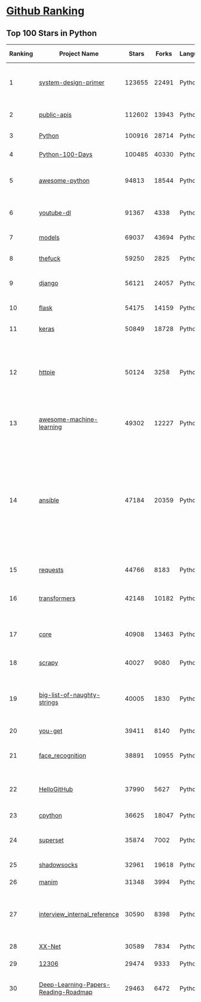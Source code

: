 [Github Ranking](../README.md)
==========

## Top 100 Stars in Python

| Ranking | Project Name | Stars | Forks | Language | Open Issues | Description | Last Commit |
| ------- | ------------ | ----- | ----- | -------- | ----------- | ----------- | ----------- |
| 1 | [system-design-primer](https://github.com/donnemartin/system-design-primer) | 123655 | 22491 | Python | 180 | Learn how to design large-scale systems. Prep for the system design interview.  Includes Anki flashcards. | 2021-02-27T21:22:45Z |
| 2 | [public-apis](https://github.com/public-apis/public-apis) | 112602 | 13943 | Python | 265 | A collective list of free APIs for use in software and web development. | 2021-03-11T13:55:05Z |
| 3 | [Python](https://github.com/TheAlgorithms/Python) | 100916 | 28714 | Python | 52 | All Algorithms implemented in Python | 2021-03-11T19:50:19Z |
| 4 | [Python-100-Days](https://github.com/jackfrued/Python-100-Days) | 100485 | 40330 | Python | 544 | Python - 100天从新手到大师 | 2021-03-07T16:25:29Z |
| 5 | [awesome-python](https://github.com/vinta/awesome-python) | 94813 | 18544 | Python | 139 | A curated list of awesome Python frameworks, libraries, software and resources | 2021-03-11T19:32:58Z |
| 6 | [youtube-dl](https://github.com/ytdl-org/youtube-dl) | 91367 | 4338 | Python | 3967 | Command-line program to download videos from YouTube.com and other video sites | 2021-03-11T15:47:01Z |
| 7 | [models](https://github.com/tensorflow/models) | 69037 | 43694 | Python | 1114 | Models and examples built with TensorFlow | 2021-03-11T23:55:19Z |
| 8 | [thefuck](https://github.com/nvbn/thefuck) | 59250 | 2825 | Python | 254 | Magnificent app which corrects your previous console command. | 2021-03-11T17:05:44Z |
| 9 | [django](https://github.com/django/django) | 56121 | 24057 | Python | 160 | The Web framework for perfectionists with deadlines. | 2021-03-11T23:01:29Z |
| 10 | [flask](https://github.com/pallets/flask) | 54175 | 14159 | Python | 21 | The Python micro framework for building web applications. | 2021-03-11T11:19:43Z |
| 11 | [keras](https://github.com/keras-team/keras) | 50849 | 18728 | Python | 3226 | Deep Learning for humans | 2021-03-12T00:13:54Z |
| 12 | [httpie](https://github.com/httpie/httpie) | 50124 | 3258 | Python | 141 | As easy as /aitch-tee-tee-pie/ 🥧 Modern, user-friendly command-line HTTP client for the API era. JSON support, colors, sessions, downloads, plugins & more. https://twitter.com/httpie | 2021-02-27T16:54:56Z |
| 13 | [awesome-machine-learning](https://github.com/josephmisiti/awesome-machine-learning) | 49302 | 12227 | Python | 4 | A curated list of awesome Machine Learning frameworks, libraries and software. | 2021-03-10T09:15:34Z |
| 14 | [ansible](https://github.com/ansible/ansible) | 47184 | 20359 | Python | 1862 | Ansible is a radically simple IT automation platform that makes your applications and systems easier to deploy and maintain. Automate everything from code deployment to network configuration to cloud management, in a language that approaches plain English, using SSH, with no agents to install on remote systems. https://docs.ansible.com. | 2021-03-11T23:32:03Z |
| 15 | [requests](https://github.com/psf/requests) | 44766 | 8183 | Python | 314 | A simple, yet elegant HTTP library. | 2021-03-08T09:35:41Z |
| 16 | [transformers](https://github.com/huggingface/transformers) | 42148 | 10182 | Python | 554 | 🤗Transformers: State-of-the-art Natural Language Processing for Pytorch and TensorFlow 2.0. | 2021-03-12T00:51:06Z |
| 17 | [core](https://github.com/home-assistant/core) | 40908 | 13463 | Python | 1647 | :house_with_garden: Open source home automation that puts local control and privacy first | 2021-03-12T03:00:53Z |
| 18 | [scrapy](https://github.com/scrapy/scrapy) | 40027 | 9080 | Python | 790 | Scrapy, a fast high-level web crawling & scraping framework for Python. | 2021-03-11T23:18:56Z |
| 19 | [big-list-of-naughty-strings](https://github.com/minimaxir/big-list-of-naughty-strings) | 40005 | 1830 | Python | 74 | The Big List of Naughty Strings is a list of strings which have a high probability of causing issues when used as user-input data. | 2021-02-22T01:19:23Z |
| 20 | [you-get](https://github.com/soimort/you-get) | 39411 | 8140 | Python | 351 | :arrow_double_down: Dumb downloader that scrapes the web | 2021-03-11T02:26:50Z |
| 21 | [face_recognition](https://github.com/ageitgey/face_recognition) | 38891 | 10955 | Python | 589 | The world's simplest facial recognition api for Python and the command line | 2021-02-14T15:50:55Z |
| 22 | [HelloGitHub](https://github.com/521xueweihan/HelloGitHub) | 37990 | 5627 | Python | 16 | :octocat: Find pearls on open-source seashore 分享 GitHub 上有趣、入门级的开源项目 | 2021-03-11T14:43:59Z |
| 23 | [cpython](https://github.com/python/cpython) | 36625 | 18047 | Python | 1474 | The Python programming language | 2021-03-12T01:56:35Z |
| 24 | [superset](https://github.com/apache/superset) | 35874 | 7002 | Python | 811 | Apache Superset is a Data Visualization and Data Exploration Platform | 2021-03-12T02:50:28Z |
| 25 | [shadowsocks](https://github.com/shadowsocks/shadowsocks) | 32961 | 19618 | Python | 447 | None | 2021-02-28T20:39:55Z |
| 26 | [manim](https://github.com/3b1b/manim) | 31348 | 3994 | Python | 318 | Animation engine for explanatory math videos | 2021-03-08T13:56:01Z |
| 27 | [interview_internal_reference](https://github.com/0voice/interview_internal_reference) | 30590 | 8398 | Python | 23 | 2021年最新总结，阿里，腾讯，百度，美团，头条等技术面试题目，以及答案，专家出题人分析汇总。 | 2021-03-03T08:23:36Z |
| 28 | [XX-Net](https://github.com/XX-net/XX-Net) | 30589 | 7834 | Python | 7690 | A proxy tool to bypass GFW. | 2021-01-20T11:06:31Z |
| 29 | [12306](https://github.com/testerSunshine/12306) | 29474 | 9333 | Python | 258 | 12306智能刷票，订票 | 2021-01-11T03:52:27Z |
| 30 | [Deep-Learning-Papers-Reading-Roadmap](https://github.com/floodsung/Deep-Learning-Papers-Reading-Roadmap) | 29463 | 6472 | Python | 83 | Deep Learning papers reading roadmap for anyone who are eager to learn this amazing tech! | 2021-02-01T15:08:16Z |
| 31 | [funNLP](https://github.com/fighting41love/funNLP) | 29210 | 8635 | Python | 13 | 中英文敏感词、语言检测、中外手机/电话归属地/运营商查询、名字推断性别、手机号抽取、身份证抽取、邮箱抽取、中日文人名库、中文缩写库、拆字词典、词汇情感值、停用词、反动词表、暴恐词表、繁简体转换、英文模拟中文发音、汪峰歌词生成器、职业名称词库、同义词库、反义词库、否定词库、汽车品牌词库、汽车零件词库、连续英文切割、各种中文词向量、公司名字大全、古诗词库、IT词库、财经词库、成语词库、地名词库、历史名人词库、诗词词库、医学词库、饮食词库、法律词库、汽车词库、动物词库、中文聊天语料、中文谣言数据、百度中文问答数据集、句子相似度匹配算法集合、bert资源、文本生成&摘要相关工具、cocoNLP信息抽取工具、国内电话号码正则匹配、清华大学XLORE:中英文跨语言百科知识图谱、清华大学人工智能技术系列报告、自然语言生成、NLU太难了系列、自动对联数据及机器人、用户名黑名单列表、罪名法务名词及分类模型、微信公众号语料、cs224n深度学习自然语言处理课程、中文手写汉字识别、中文自然语言处理 语料/数据集、变量命名神器、分词语料库+代码、任务型对话英文数据集、ASR 语音数据集 + 基于深度学习的中文语音识别系统、笑声检测器、Microsoft多语言数字/单位/如日期时间识别包、中华新华字典数据库及api(包括常用歇后语、成语、词语和汉字)、文档图谱自动生成、SpaCy 中文模型、Common Voice语音识别数据集新版、神经网络关系抽取、基于bert的命名实体识别、关键词(Keyphrase)抽取包pke、基于医疗领域知识图谱的问答系统、基于依存句法与语义角色标注的事件三元组抽取、依存句法分析4万句高质量标注数据、cnocr：用来做中文OCR的Python3包、中文人物关系知识图谱项目、中文nlp竞赛项目及代码汇总、中文字符数据、speech-aligner: 从“人声语音”及其“语言文本”产生音素级别时间对齐标注的工具、AmpliGraph: 知识图谱表示学习(Python)库：知识图谱概念链接预测、Scattertext 文本可视化(python)、语言/知识表示工具：BERT & ERNIE、中文对比英文自然语言处理NLP的区别综述、Synonyms中文近义词工具包、HarvestText领域自适应文本挖掘工具（新词发现-情感分析-实体链接等）、word2word：(Python)方便易用的多语言词-词对集：62种语言/3,564个多语言对、语音识别语料生成工具：从具有音频/字幕的在线视频创建自动语音识别(ASR)语料库、构建医疗实体识别的模型（包含词典和语料标注）、单文档非监督的关键词抽取、Kashgari中使用gpt-2语言模型、开源的金融投资数据提取工具、文本自动摘要库TextTeaser: 仅支持英文、人民日报语料处理工具集、一些关于自然语言的基本模型、基于14W歌曲知识库的问答尝试--功能包括歌词接龙and已知歌词找歌曲以及歌曲歌手歌词三角关系的问答、基于Siamese bilstm模型的相似句子判定模型并提供训练数据集和测试数据集、用Transformer编解码模型实现的根据Hacker News文章标题自动生成评论、用BERT进行序列标记和文本分类的模板代码、LitBank：NLP数据集——支持自然语言处理和计算人文学科任务的100部带标记英文小说语料、百度开源的基准信息抽取系统、虚假新闻数据集、Facebook: LAMA语言模型分析，提供Transformer-XL/BERT/ELMo/GPT预训练语言模型的统一访问接口、CommonsenseQA：面向常识的英文QA挑战、中文知识图谱资料、数据及工具、各大公司内部里大牛分享的技术文档 PDF 或者 PPT、自然语言生成SQL语句（英文）、中文NLP数据增强（EDA）工具、英文NLP数据增强工具 、基于医药知识图谱的智能问答系统、京东商品知识图谱、基于mongodb存储的军事领域知识图谱问答项目、基于远监督的中文关系抽取、语音情感分析、中文ULMFiT-情感分析-文本分类-语料及模型、一个拍照做题程序、世界各国大规模人名库、一个利用有趣中文语料库 qingyun 训练出来的中文聊天机器人、中文聊天机器人seqGAN、省市区镇行政区划数据带拼音标注、教育行业新闻语料库包含自动文摘功能、开放了对话机器人-知识图谱-语义理解-自然语言处理工具及数据、中文知识图谱：基于百度百科中文页面-抽取三元组信息-构建中文知识图谱、masr: 中文语音识别-提供预训练模型-高识别率、Python音频数据增广库、中文全词覆盖BERT及两份阅读理解数据、ConvLab：开源多域端到端对话系统平台、中文自然语言处理数据集、基于最新版本rasa搭建的对话系统、基于TensorFlow和BERT的管道式实体及关系抽取、一个小型的证券知识图谱/知识库、复盘所有NLP比赛的TOP方案、OpenCLaP：多领域开源中文预训练语言模型仓库、UER：基于不同语料+编码器+目标任务的中文预训练模型仓库、中文自然语言处理向量合集、基于金融-司法领域(兼有闲聊性质)的聊天机器人、g2pC：基于上下文的汉语读音自动标记模块、Zincbase 知识图谱构建工具包、诗歌质量评价/细粒度情感诗歌语料库、快速转化「中文数字」和「阿拉伯数字」、百度知道问答语料库、基于知识图谱的问答系统、jieba_fast 加速版的jieba、正则表达式教程、中文阅读理解数据集、基于BERT等最新语言模型的抽取式摘要提取、Python利用深度学习进行文本摘要的综合指南、知识图谱深度学习相关资料整理、维基大规模平行文本语料、StanfordNLP 0.2.0：纯Python版自然语言处理包、NeuralNLP-NeuralClassifier：腾讯开源深度学习文本分类工具、端到端的封闭域对话系统、中文命名实体识别：NeuroNER vs. BertNER、新闻事件线索抽取、2019年百度的三元组抽取比赛：“科学空间队”源码、基于依存句法的开放域文本知识三元组抽取和知识库构建、中文的GPT2训练代码、ML-NLP - 机器学习(Machine Learning)NLP面试中常考到的知识点和代码实现、nlp4han:中文自然语言处理工具集(断句/分词/词性标注/组块/句法分析/语义分析/NER/N元语法/HMM/代词消解/情感分析/拼写检查、XLM：Facebook的跨语言预训练语言模型、用基于BERT的微调和特征提取方法来进行知识图谱百度百科人物词条属性抽取、中文自然语言处理相关的开放任务-数据集-当前最佳结果、CoupletAI - 基于CNN+Bi-LSTM+Attention 的自动对对联系统、抽象知识图谱、MiningZhiDaoQACorpus - 580万百度知道问答数据挖掘项目、brat rapid annotation tool: 序列标注工具、大规模中文知识图谱数据：1.4亿实体、数据增强在机器翻译及其他nlp任务中的应用及效果、allennlp阅读理解:支持多种数据和模型、PDF表格数据提取工具 、 Graphbrain：AI开源软件库和科研工具，目的是促进自动意义提取和文本理解以及知识的探索和推断、简历自动筛选系统、基于命名实体识别的简历自动摘要、中文语言理解测评基准，包括代表性的数据集&基准模型&语料库&排行榜、树洞 OCR 文字识别 、从包含表格的扫描图片中识别表格和文字、语声迁移、Python口语自然语言处理工具集(英文)、 similarity：相似度计算工具包，java编写、海量中文预训练ALBERT模型 、Transformers 2.0 、基于大规模音频数据集Audioset的音频增强 、Poplar：网页版自然语言标注工具、图片文字去除，可用于漫画翻译 、186种语言的数字叫法库、Amazon发布基于知识的人-人开放领域对话数据集 、中文文本纠错模块代码、繁简体转换 、 Python实现的多种文本可读性评价指标、类似于人名/地名/组织机构名的命名体识别数据集 、东南大学《知识图谱》研究生课程(资料)、. 英文拼写检查库 、 wwsearch是企业微信后台自研的全文检索引擎、CHAMELEON：深度学习新闻推荐系统元架构 、 8篇论文梳理BERT相关模型进展与反思、DocSearch：免费文档搜索引擎、 LIDA：轻量交互式对话标注工具 、aili - the fastest in-memory index in the East 东半球最快并发索引 、知识图谱车音工作项目、自然语言生成资源大全 、中日韩分词库mecab的Python接口库、中文文本摘要/关键词提取、汉字字符特征提取器 (featurizer)，提取汉字的特征（发音特征、字形特征）用做深度学习的特征、中文生成任务基准测评 、中文缩写数据集、中文任务基准测评 - 代表性的数据集-基准(预训练)模型-语料库-baseline-工具包-排行榜、PySS3：面向可解释AI的SS3文本分类器机器可视化工具 、中文NLP数据集列表、COPE - 格律诗编辑程序、doccano：基于网页的开源协同多语言文本标注工具 、PreNLP：自然语言预处理库、简单的简历解析器，用来从简历中提取关键信息、用于中文闲聊的GPT2模型：GPT2-chitchat、基于检索聊天机器人多轮响应选择相关资源列表(Leaderboards、Datasets、Papers)、(Colab)抽象文本摘要实现集锦(教程 、词语拼音数据、高效模糊搜索工具、NLP数据增广资源集、微软对话机器人框架 、 GitHub Typo Corpus：大规模GitHub多语言拼写错误/语法错误数据集、TextCluster：短文本聚类预处理模块 Short text cluster、面向语音识别的中文文本规范化、BLINK：最先进的实体链接库、BertPunc：基于BERT的最先进标点修复模型、Tokenizer：快速、可定制的文本词条化库、中文语言理解测评基准，包括代表性的数据集、基准(预训练)模型、语料库、排行榜、spaCy 医学文本挖掘与信息提取 、 NLP任务示例项目代码集、 python拼写检查库、chatbot-list - 行业内关于智能客服、聊天机器人的应用和架构、算法分享和介绍、语音质量评价指标(MOSNet, BSSEval, STOI, PESQ, SRMR)、 用138GB语料训练的法文RoBERTa预训练语言模型 、BERT-NER-Pytorch：三种不同模式的BERT中文NER实验、无道词典 - 有道词典的命令行版本，支持英汉互查和在线查询、2019年NLP亮点回顾、 Chinese medical dialogue data 中文医疗对话数据集 、最好的汉字数字(中文数字)-阿拉伯数字转换工具、 基于百科知识库的中文词语多词义/义项获取与特定句子词语语义消歧、awesome-nlp-sentiment-analysis - 情感分析、情绪原因识别、评价对象和评价词抽取、LineFlow：面向所有深度学习框架的NLP数据高效加载器、中文医学NLP公开资源整理 、MedQuAD：(英文)医学问答数据集、将自然语言数字串解析转换为整数和浮点数、Transfer Learning in Natural Language Processing (NLP) 、面向语音识别的中文/英文发音辞典、Tokenizers：注重性能与多功能性的最先进分词器、CLUENER 细粒度命名实体识别 Fine Grained Named Entity Recognition、 基于BERT的中文命名实体识别、中文谣言数据库、NLP数据集/基准任务大列表、nlp相关的一些论文及代码, 包括主题模型、词向量(Word Embedding)、命名实体识别(NER)、文本分类(Text Classificatin)、文本生成(Text Generation)、文本相似性(Text Similarity)计算等，涉及到各种与nlp相关的算法，基于keras和tensorflow 、Python文本挖掘/NLP实战示例、 Blackstone：面向非结构化法律文本的spaCy pipeline和NLP模型通过同义词替换实现文本“变脸” 、中文 预训练 ELECTREA 模型: 基于对抗学习 pretrain Chinese Model 、albert-chinese-ner - 用预训练语言模型ALBERT做中文NER 、基于GPT2的特定主题文本生成/文本增广、开源预训练语言模型合集、多语言句向量包、编码、标记和实现：一种可控高效的文本生成方法、 英文脏话大列表 、attnvis：GPT2、BERT等transformer语言模型注意力交互可视化、CoVoST：Facebook发布的多语种语音-文本翻译语料库，包括11种语言(法语、德语、荷兰语、俄语、西班牙语、意大利语、土耳其语、波斯语、瑞典语、蒙古语和中文)的语音、文字转录及英文译文、Jiagu自然语言处理工具 - 以BiLSTM等模型为基础，提供知识图谱关系抽取 中文分词 词性标注 命名实体识别 情感分析 新词发现 关键词 文本摘要 文本聚类等功能、用unet实现对文档表格的自动检测，表格重建、NLP事件提取文献资源列表 、 金融领域自然语言处理研究资源大列表、CLUEDatasetSearch - 中英文NLP数据集：搜索所有中文NLP数据集，附常用英文NLP数据集 、medical_NER - 中文医学知识图谱命名实体识别 、(哈佛)讲因果推理的免费书、知识图谱相关学习资料/数据集/工具资源大列表、Forte：灵活强大的自然语言处理pipeline工具集 、Python字符串相似性算法库、PyLaia：面向手写文档分析的深度学习工具包、TextFooler：针对文本分类/推理的对抗文本生成模块、Haystack：灵活、强大的可扩展问答(QA)框架、中文关键短语抽取工具 | 2020-12-22T20:11:33Z |
| 32 | [AiLearning](https://github.com/apachecn/AiLearning) | 29127 | 9862 | Python | 33 | AiLearning: 机器学习 - MachineLearning - ML、深度学习 - DeepLearning - DL、自然语言处理 NLP | 2021-01-20T16:02:37Z |
| 33 | [localstack](https://github.com/localstack/localstack) | 29025 | 2293 | Python | 266 | 💻  A fully functional local AWS cloud stack. Develop and test your cloud & Serverless apps offline! | 2021-03-11T19:23:12Z |
| 34 | [pandas](https://github.com/pandas-dev/pandas) | 28791 | 12040 | Python | 3700 | Flexible and powerful data analysis / manipulation library for Python, providing labeled data structures similar to R data.frame objects, statistical functions, and much more | 2021-03-12T02:33:29Z |
| 35 | [fastapi](https://github.com/tiangolo/fastapi) | 28375 | 1935 | Python | 728 | FastAPI framework, high performance, easy to learn, fast to code, ready for production | 2021-03-11T12:36:25Z |
| 36 | [certbot](https://github.com/certbot/certbot) | 27792 | 3061 | Python | 574 | Certbot is EFF's tool to obtain certs from Let's Encrypt and (optionally) auto-enable HTTPS on your server.  It can also act as a client for any other CA that uses the ACME protocol. | 2021-03-12T00:22:45Z |
| 37 | [sentry](https://github.com/getsentry/sentry) | 27529 | 3092 | Python | 293 | Sentry is cross-platform application monitoring, with a focus on error reporting. | 2021-03-12T02:58:29Z |
| 38 | [bert](https://github.com/google-research/bert) | 27243 | 7705 | Python | 779 | TensorFlow code and pre-trained models for BERT | 2021-02-25T12:31:57Z |
| 39 | [wtfpython](https://github.com/satwikkansal/wtfpython) | 26187 | 2201 | Python | 50 | What the f*ck Python? 😱 | 2021-03-03T19:51:10Z |
| 40 | [jieba](https://github.com/fxsjy/jieba) | 25699 | 6142 | Python | 599 | 结巴中文分词 | 2020-12-05T18:32:32Z |
| 41 | [DeepFaceLab](https://github.com/iperov/DeepFaceLab) | 24847 | 5590 | Python | 270 | DeepFaceLab is the leading software for creating deepfakes. | 2021-03-05T18:29:23Z |
| 42 | [Detectron](https://github.com/facebookresearch/Detectron) | 24187 | 5311 | Python | 318 | FAIR's research platform for object detection research, implementing popular algorithms like Mask R-CNN and RetinaNet. | 2021-03-10T07:33:32Z |
| 43 | [rich](https://github.com/willmcgugan/rich) | 23985 | 713 | Python | 7 | Rich is a Python library for rich text and beautiful formatting in the terminal. | 2021-03-11T21:28:10Z |
| 44 | [cheat.sh](https://github.com/chubin/cheat.sh) | 23733 | 1202 | Python | 83 | the only cheat sheet you need | 2021-03-05T06:54:19Z |
| 45 | [gym](https://github.com/openai/gym) | 23652 | 6750 | Python | 267 | A toolkit for developing and comparing reinforcement learning algorithms. | 2021-03-11T10:38:28Z |
| 46 | [Real-Time-Voice-Cloning](https://github.com/CorentinJ/Real-Time-Voice-Cloning) | 23345 | 4501 | Python | 14 | Clone a voice in 5 seconds to generate arbitrary speech in real-time | 2021-02-23T14:11:03Z |
| 47 | [sherlock](https://github.com/sherlock-project/sherlock) | 22801 | 2282 | Python | 98 | 🔎 Hunt down social media accounts by username across social networks | 2021-03-11T21:07:44Z |
| 48 | [YouCompleteMe](https://github.com/ycm-core/YouCompleteMe) | 22614 | 2619 | Python | 34 | A code-completion engine for Vim | 2021-02-23T10:48:56Z |
| 49 | [PayloadsAllTheThings](https://github.com/swisskyrepo/PayloadsAllTheThings) | 22614 | 6654 | Python | 10 | A list of useful payloads and bypass for Web Application Security and Pentest/CTF | 2021-02-26T15:37:41Z |
| 50 | [linux-insides](https://github.com/0xAX/linux-insides) | 22461 | 2556 | Python | 42 | A little bit about a linux kernel | 2021-02-27T07:28:31Z |
| 51 | [HanLP](https://github.com/hankcs/HanLP) | 22247 | 5965 | Python | 4 | 中文分词 词性标注 命名实体识别 依存句法分析 语义依存分析 新词发现 关键词短语提取 自动摘要 文本分类聚类 拼音简繁转换 自然语言处理 | 2021-03-11T02:33:12Z |
| 52 | [interactive-coding-challenges](https://github.com/donnemartin/interactive-coding-challenges) | 22054 | 3513 | Python | 58 | 120+ interactive Python coding interview challenges (algorithms and data structures).  Includes Anki flashcards. | 2020-12-11T15:29:16Z |
| 53 | [compose](https://github.com/docker/compose) | 22051 | 3681 | Python | 494 | Define and run multi-container applications with Docker | 2021-03-11T12:01:08Z |
| 54 | [mitmproxy](https://github.com/mitmproxy/mitmproxy) | 21728 | 2791 | Python | 230 | An interactive TLS-capable intercepting HTTP proxy for penetration testers and software developers. | 2021-03-11T18:36:52Z |
| 55 | [pipenv](https://github.com/pypa/pipenv) | 21629 | 1603 | Python | 509 |  Python Development Workflow for Humans. | 2021-03-08T16:00:32Z |
| 56 | [ItChat](https://github.com/littlecodersh/ItChat) | 21282 | 4989 | Python | 231 | A complete and graceful API for Wechat. 微信个人号接口、微信机器人及命令行微信，三十行即可自定义个人号机器人。 | 2021-02-28T15:51:27Z |
| 57 | [airflow](https://github.com/apache/airflow) | 20733 | 8141 | Python | 989 | Apache Airflow - A platform to programmatically author, schedule, and monitor workflows | 2021-03-12T02:43:27Z |
| 58 | [Python](https://github.com/geekcomputers/Python) | 20667 | 9664 | Python | 202 | My Python Examples | 2021-03-09T09:49:54Z |
| 59 | [python-cheatsheet](https://github.com/gto76/python-cheatsheet) | 20541 | 3901 | Python | 23 | Comprehensive Python Cheatsheet | 2021-03-10T13:34:58Z |
| 60 | [django-rest-framework](https://github.com/encode/django-rest-framework) | 20435 | 5589 | Python | 238 | Web APIs for Django. 🎸 | 2021-03-11T11:39:06Z |
| 61 | [algo](https://github.com/trailofbits/algo) | 20283 | 1752 | Python | 88 | Set up a personal VPN in the cloud | 2021-02-17T23:51:34Z |
| 62 | [pytorch-tutorial](https://github.com/yunjey/pytorch-tutorial) | 19908 | 6306 | Python | 76 | PyTorch Tutorial for Deep Learning Researchers | 2021-03-10T08:49:34Z |
| 63 | [black](https://github.com/psf/black) | 19875 | 1284 | Python | 427 | The uncompromising Python code formatter | 2021-03-08T00:13:25Z |
| 64 | [tornado](https://github.com/tornadoweb/tornado) | 19853 | 5339 | Python | 221 | Tornado is a Python web framework and asynchronous networking library, originally developed at FriendFeed. | 2021-03-02T10:01:58Z |
| 65 | [spaCy](https://github.com/explosion/spaCy) | 19832 | 3333 | Python | 108 | 💫 Industrial-strength Natural Language Processing (NLP) in Python | 2021-03-11T22:50:41Z |
| 66 | [ML-From-Scratch](https://github.com/eriklindernoren/ML-From-Scratch) | 19593 | 3764 | Python | 37 | Machine Learning From Scratch. Bare bones NumPy implementations of machine learning models and algorithms with a focus on accessibility. Aims to cover everything from linear regression to deep learning. | 2020-12-21T21:14:19Z |
| 67 | [sqlmap](https://github.com/sqlmapproject/sqlmap) | 19535 | 4205 | Python | 43 | Automatic SQL injection and database takeover tool | 2021-03-11T20:31:33Z |
| 68 | [python-fire](https://github.com/google/python-fire) | 18781 | 1134 | Python | 96 | Python Fire is a library for automatically generating command line interfaces (CLIs) from absolutely any Python object. | 2021-03-05T04:41:37Z |
| 69 | [redash](https://github.com/getredash/redash) | 18358 | 3161 | Python | 604 | Make Your Company Data Driven. Connect to any data source, easily visualize, dashboard and share your data. | 2021-03-11T14:07:08Z |
| 70 | [algo](https://github.com/wangzheng0822/algo) | 18112 | 5870 | Python | 132 | 数据结构和算法必知必会的50个代码实现 | 2021-03-04T09:43:06Z |
| 71 | [tqdm](https://github.com/tqdm/tqdm) | 17698 | 914 | Python | 277 | A Fast, Extensible Progress Bar for Python and CLI | 2021-03-11T11:02:34Z |
| 72 | [hosts](https://github.com/StevenBlack/hosts) | 17390 | 1554 | Python | 37 | Consolidating and extending hosts files from several well-curated sources. You can optionally pick extensions to block pornography, social media, and other categories. | 2021-03-11T02:13:16Z |
| 73 | [celery](https://github.com/celery/celery) | 16857 | 3954 | Python | 491 | Distributed Task Queue (development branch) | 2021-03-11T11:59:09Z |
| 74 | [numpy](https://github.com/numpy/numpy) | 16513 | 5329 | Python | 2272 | The fundamental package for scientific computing with Python. | 2021-03-11T23:45:19Z |
| 75 | [magenta](https://github.com/magenta/magenta) | 16387 | 3369 | Python | 299 | Magenta: Music and Art Generation with Machine Intelligence | 2021-03-10T17:35:49Z |
| 76 | [Depix](https://github.com/beurtschipper/Depix) | 15885 | 1976 | Python | 9 | Recovers passwords from pixelized screenshots | 2021-02-17T09:35:09Z |
| 77 | [spleeter](https://github.com/deezer/spleeter) | 15789 | 1619 | Python | 83 | Deezer source separation library including pretrained models. | 2021-03-05T13:36:33Z |
| 78 | [reddit](https://github.com/reddit-archive/reddit) | 15683 | 2867 | Python | 304 | historical code from reddit.com | 2017-10-17T19:57:07Z |
| 79 | [bitcoinbook](https://github.com/bitcoinbook/bitcoinbook) | 15635 | 4307 | Python | 38 | Mastering Bitcoin 2nd Edition - Programming the Open Blockchain | 2021-03-11T23:11:58Z |
| 80 | [examples](https://github.com/pytorch/examples) | 15629 | 7313 | Python | 306 | A set of examples around pytorch in Vision, Text, Reinforcement Learning, etc. | 2021-03-11T18:52:05Z |
| 81 | [locust](https://github.com/locustio/locust) | 15568 | 2067 | Python | 56 | Scalable user load testing tool written in Python | 2021-03-11T18:06:26Z |
| 82 | [CheatSheetSeries](https://github.com/OWASP/CheatSheetSeries) | 15554 | 2259 | Python | 36 | The OWASP Cheat Sheet Series was created to provide a concise collection of high value information on specific application security topics. | 2021-03-10T09:17:10Z |
| 83 | [TensorFlow-Course](https://github.com/instillai/TensorFlow-Course) | 15497 | 3126 | Python | 2 | :satellite: Simple and ready-to-use tutorials for TensorFlow  | 2020-12-21T21:15:27Z |
| 84 | [cascadia-code](https://github.com/microsoft/cascadia-code) | 15406 | 466 | Python | 39 | This is a fun, new monospaced font that includes programming ligatures and is designed to enhance the modern look and feel of the Windows Terminal. | 2021-03-01T18:02:49Z |
| 85 | [jumpserver](https://github.com/jumpserver/jumpserver) | 15383 | 4114 | Python | 119 | JumpServer 是全球首款开源的堡垒机，是符合 4A 的专业运维安全审计系统。 | 2021-03-11T13:17:39Z |
| 86 | [detectron2](https://github.com/facebookresearch/detectron2) | 15348 | 3929 | Python | 87 | Detectron2 is FAIR's next-generation platform for object detection and segmentation. | 2021-03-12T02:23:31Z |
| 87 | [ray](https://github.com/ray-project/ray) | 15162 | 2448 | Python | 1376 | An open source framework that provides a simple, universal API for building distributed applications. Ray is packaged with RLlib, a scalable reinforcement learning library, and Tune, a scalable hyperparameter tuning library. | 2021-03-12T02:43:14Z |
| 88 | [toml](https://github.com/toml-lang/toml) | 14992 | 733 | Python | 37 | Tom's Obvious, Minimal Language | 2021-02-24T18:14:38Z |
| 89 | [professional-programming](https://github.com/charlax/professional-programming) | 14960 | 1334 | Python | 0 | A collection of full-stack resources for programmers. | 2021-03-11T18:01:39Z |
| 90 | [pyspider](https://github.com/binux/pyspider) | 14908 | 3572 | Python | 280 | A Powerful Spider(Web Crawler) System in Python. | 2021-03-09T08:53:54Z |
| 91 | [bokeh](https://github.com/bokeh/bokeh) | 14823 | 3668 | Python | 654 | Interactive Data Visualization in the browser, from  Python | 2021-03-12T02:43:26Z |
| 92 | [Awesome-Linux-Software](https://github.com/luong-komorebi/Awesome-Linux-Software) | 14711 | 1544 | Python | 20 | A list of awesome applications, software, tools and other materials for Linux distros.  | 2021-03-11T18:05:47Z |
| 93 | [ipython](https://github.com/ipython/ipython) | 14701 | 4141 | Python | 1481 | Official repository for IPython itself. Other repos in the IPython organization contain things like the website, documentation builds, etc. | 2021-03-09T14:07:51Z |
| 94 | [sanic](https://github.com/sanic-org/sanic) | 14667 | 1318 | Python | 37 | Async Python 3.7+ web server/framework \| Build fast. Run fast. | 2021-03-11T20:16:49Z |
| 95 | [Paddle](https://github.com/PaddlePaddle/Paddle) | 14513 | 3611 | Python | 2477 | PArallel Distributed Deep LEarning: Machine Learning Framework from Industrial Practice （『飞桨』核心框架，深度学习&机器学习高性能单机、分布式训练和跨平台部署） | 2021-03-12T03:00:30Z |
| 96 | [nginx-proxy](https://github.com/nginx-proxy/nginx-proxy) | 14499 | 2592 | Python | 688 | Automated nginx proxy for Docker containers using docker-gen | 2021-02-25T20:00:09Z |
| 97 | [pytorch-CycleGAN-and-pix2pix](https://github.com/junyanz/pytorch-CycleGAN-and-pix2pix) | 14460 | 4340 | Python | 334 | Image-to-Image Translation in PyTorch | 2021-03-02T16:50:18Z |
| 98 | [gpt-2](https://github.com/openai/gpt-2) | 14331 | 3630 | Python | 127 | Code for the paper "Language Models are Unsupervised Multitask Learners" | 2021-01-24T05:14:38Z |
| 99 | [luigi](https://github.com/spotify/luigi) | 14305 | 2234 | Python | 71 | Luigi is a Python module that helps you build complex pipelines of batch jobs. It handles dependency resolution, workflow management, visualization etc. It also comes with Hadoop support built in.  | 2021-03-11T23:11:48Z |
| 100 | [PySnooper](https://github.com/cool-RR/PySnooper) | 14247 | 886 | Python | 17 | Never use print for debugging again | 2021-02-27T09:15:00Z |

